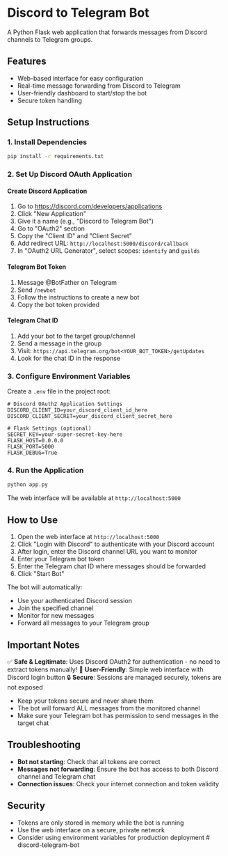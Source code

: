 # Discord to Telegram Bot

A Python Flask web application that forwards messages from Discord channels to Telegram groups.

## Features

- Web-based interface for easy configuration
- Real-time message forwarding from Discord to Telegram
- User-friendly dashboard to start/stop the bot
- Secure token handling

## Setup Instructions

### 1. Install Dependencies

```bash
pip install -r requirements.txt
```

### 2. Set Up Discord OAuth Application

#### Create Discord Application
1. Go to https://discord.com/developers/applications
2. Click "New Application"
3. Give it a name (e.g., "Discord to Telegram Bot")
4. Go to "OAuth2" section
5. Copy the "Client ID" and "Client Secret"
6. Add redirect URL: `http://localhost:5000/discord/callback`
7. In "OAuth2 URL Generator", select scopes: `identify` and `guilds`

#### Telegram Bot Token
1. Message @BotFather on Telegram
2. Send `/newbot`
3. Follow the instructions to create a new bot
4. Copy the bot token provided

#### Telegram Chat ID
1. Add your bot to the target group/channel
2. Send a message in the group
3. Visit: `https://api.telegram.org/bot<YOUR_BOT_TOKEN>/getUpdates`
4. Look for the chat ID in the response

### 3. Configure Environment Variables

Create a `.env` file in the project root:

```env
# Discord OAuth2 Application Settings
DISCORD_CLIENT_ID=your_discord_client_id_here
DISCORD_CLIENT_SECRET=your_discord_client_secret_here

# Flask Settings (optional)
SECRET_KEY=your-super-secret-key-here
FLASK_HOST=0.0.0.0
FLASK_PORT=5000
FLASK_DEBUG=True
```

### 4. Run the Application

```bash
python app.py
```

The web interface will be available at `http://localhost:5000`

## How to Use

1. Open the web interface at `http://localhost:5000`
2. Click "Login with Discord" to authenticate with your Discord account
3. After login, enter the Discord channel URL you want to monitor
4. Enter your Telegram bot token
5. Enter the Telegram chat ID where messages should be forwarded
6. Click "Start Bot"

The bot will automatically:
- Use your authenticated Discord session
- Join the specified channel
- Monitor for new messages
- Forward all messages to your Telegram group

## Important Notes

✅ **Safe & Legitimate**: Uses Discord OAuth2 for authentication - no need to extract tokens manually!
📱 **User-Friendly**: Simple web interface with Discord login button
🔒 **Secure**: Sessions are managed securely, tokens are not exposed

- Keep your tokens secure and never share them
- The bot will forward ALL messages from the monitored channel
- Make sure your Telegram bot has permission to send messages in the target chat

## Troubleshooting

- **Bot not starting**: Check that all tokens are correct
- **Messages not forwarding**: Ensure the bot has access to both Discord channel and Telegram chat
- **Connection issues**: Check your internet connection and token validity

## Security

- Tokens are only stored in memory while the bot is running
- Use the web interface on a secure, private network
- Consider using environment variables for production deployment
#   d i s c o r d - t e l e g r a m - b o t  
 